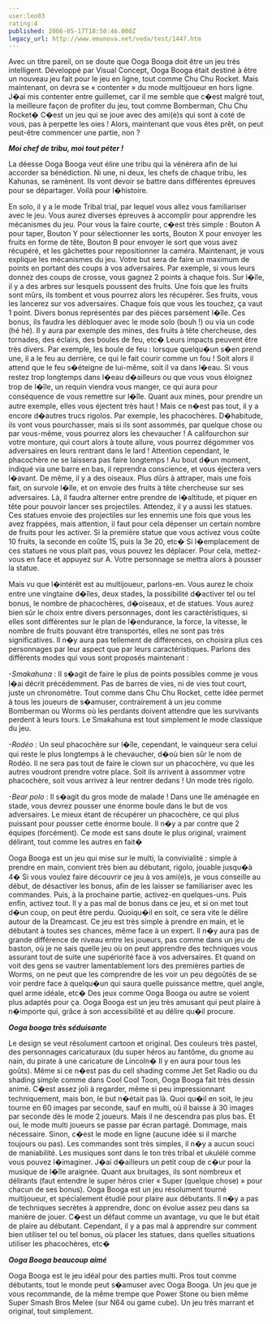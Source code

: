 ```yaml
---
user:leo03
rating:4
published: 2006-05-17T18:50:46.000Z
legacy_url: http://www.emunova.net/veda/test/1447.htm
---
```

Avec un titre pareil, on se doute que Ooga Booga doit être un jeu très intelligent. Développé par Visual Concept, Ooga Booga était destiné à être un nouveau jeu fait pour le jeu en ligne, tout comme Chu Chu Rocket. Mais maintenant, on devra se « contenter » du mode multijoueur en hors ligne. J�ai mis contenter entre guillemet, car il me semble que c�est malgré tout, la meilleure façon de profiter du jeu, tout comme Bomberman, Chu Chu Rocket� C�est un jeu qui se joue avec des ami(e)s qui sont à coté de vous, pas à perpette les oies ! Alors, maintenant que vous êtes prêt, on peut peut-être commencer une partie, non ?  

  

_**Moi chef de tribu, moi tout péter !**_  

  

La déesse Ooga Booga veut élire une tribu qui la vénérera afin de lui accorder sa bénédiction. Ni une, ni deux, les chefs de chaque tribu, les Kahunas, se ramènent. Ils vont devoir se battre dans différentes épreuves pour se départager. Voilà pour l�histoire.  

  

En solo, il y a le mode Tribal trial, par lequel vous allez vous familiariser avec le jeu. Vous aurez diverses épreuves à accomplir pour apprendre les mécanismes du jeu. Pour vous la faire courte, c�est très simple : Bouton A pour taper, Bouton Y pour sélectionner les sorts, Bouton X pour envoyer les fruits en forme de tête, Bouton B pour envoyer le sort que vous avez récupéré, et les gâchettes pour repositionner la caméra. Maintenant, je vous explique les mécanismes du jeu. Votre but sera de faire un maximum de points en portant des coups à vos adversaires. Par exemple, si vous leurs donnez des coups de crosse, vous gagnez 2 points à chaque fois. Sur l�île, il y a des arbres sur lesquels poussent des fruits. Une fois que les fruits sont mûrs, ils tombent et vous pourrez alors les récupérer. Ses fruits, vous les lancerez sur vos adversaires. Chaque fois que vous les touchez, ça vaut 1 point. Divers bonus représentés par des pièces parsèment l�île. Ces bonus, ils faudra les débloquer avec le mode solo (bouh !) ou via un code (hé hé). Il y aura par exemple des mines, des fruits à tête chercheuse, des tornades, des éclairs, des boules de feu, etc� Leurs impacts peuvent être très divers. Par exemple, les boule de feu : lorsque quelqu�un s�en prend une, il a le feu au derrière, ce qui le fait courir comme un fou ! Soit alors il attend que le feu s�éteigne de lui-même, soit il va dans l�eau. Si vous restez trop longtemps dans l�eau d�ailleurs ou que vous vous éloignez trop de l�île, un requin viendra vous manger, ce qui aura pour conséquence de vous remettre sur l�île. Quant aux mines, pour prendre un autre exemple, elles vous éjectent très haut ! Mais ce n�est pas tout, il y a encore d�autres trucs rigolos. Par exemple, les phacochères. D�habitude, ils vont vous pourchasser, mais si ils sont assommés, par quelque chose ou par vous-même, vous pourrez alors les chevaucher ! A califourchon sur votre monture, qui court alors à toute allure, vous pourrez dégommer vos adversaires en leurs rentrant dans le lard ! Attention cependant, le phacochère ne se laissera pas faire longtemps ! Au bout d�un moment, indiqué via une barre en bas, il reprendra conscience, et vous éjectera vers l�avant. De même, il y a des oiseaux. Plus dûrs à attraper, mais une fois fait, on survole l�île, et on envoie des fruits à tête chercheuse sur ses adversaires. Là, il faudra alterner entre prendre de l�altitude, et piquer en tête pour pouvoir lancer ses projectiles. Attendez, il y a aussi les statues. Ces statues envoie des projectiles sur les ennemis une fois que vous les avez frappées, mais attention, il faut pour cela dépenser un certain nombre de fruits pour les activer. Si la première statue que vous activez vous coûte 10 fruits, la seconde en coûte 15, puis la 3e 20, etc� Si l�emplacement de ces statues ne vous plait pas, vous pouvez les déplacer. Pour cela, mettez-vous en face et appuyez sur A. Votre personnage se mettra alors à pousser la statue.  

  

Mais vu que l�intérêt est au multijoueur, parlons-en. Vous aurez le choix entre une vingtaine d�îles, deux stades, la possibilité d�activer tel ou tel bonus, le nombre de phacochères, d�oiseaux, et de statues. Vous aurez bien sûr le choix entre divers personnages, dont les caractéristiques, si elles sont différentes sur le plan de l�endurance, la force, la vitesse, le nombre de fruits pouvant être transportés, elles ne sont pas très significatives. Il n�y aura pas tellement de différences, on choisira plus ces personnages par leur aspect que par leurs caractéristiques. Parlons des différents modes qui vous sont proposés maintenant :  

  

_-Smakahuna_ : Il s�agit de faire le plus de points possibles comme je vous l�ai décrit précédemment. Pas de barres de vies, ni de vies tout court, juste un chronomètre. Tout comme dans Chu Chu Rocket, cette idée permet à tous les joueurs de s�amuser, contrairement à un jeu comme Bomberman ou Worms où les perdants doivent attendre que les survivants perdent à leurs tours. Le Smakahuna est tout simplement le mode classique du jeu.  

  

_-Rodéo_ : Un seul phacochère sur l�île, cependant, le vainqueur sera celui qui reste le plus longtemps à le chevaucher, d�où bien sûr le nom de Rodéo. Il ne sera pas tout de faire le clown sur un phacochère, vu que les autres voudront prendre votre place. Soit ils arrivent à assommer votre phacochère, soit vous arrivez à leur rentrer dedans ! Un mode très rigolo.  

  

_-Bear polo_ : Il s�agit du gros mode de malade ! Dans une île aménagée en stade, vous devrez pousser une énorme boule dans le but de vos adversaires. Le mieux étant de récupérer un phacochère, ce qui plus puissant pour pousser cette énorme boule. Il n�y a par contre que 2 équipes (forcément). Ce mode est sans doute le plus original, vraiment délirant, tout comme les autres en fait�  

  

Ooga Booga est un jeu qui mise sur le multi, la convivialité : simple à prendre en main, convient très bien au débutant, rigolo, jouable jusqu�à 4� Si vous voulez faire découvrir ce jeu à vos ami(e)s, je vous conseille au début, de désactiver les bonus, afin de les laisser se familiariser avec les commandes. Puis, à la prochaine partie, activez-en quelques-uns. Puis enfin, activez tout. Il y a pas mal de bonus dans ce jeu, et si on met tout d�un coup, on peut être perdu. Quoiqu�il en soit, ce sera vite le délire autour de la Dreamcast. Ce jeu est très simple à prendre en main, et le débutant à toutes ses chances, même face à un expert. Il n�y aura pas de grande différence de niveau entre les joueurs, pas comme dans un jeu de baston, où je ne sais quelle jeu où on peut apprendre des techniques vous assurant tout de suite une supériorité face à vos adversaires. Et quand on voit des gens se vautrer lamentablement lors des premières parties de Worms, on ne peut que les comprendre de les voir un peu dégoûtés de se voir perdre face à quelqu�un qui saura quelle puissance mettre, quel angle, quel arme idéale, etc� Des jeux comme Ooga Booga ou autre se voient plus adaptés pour ça. Ooga Booga est un jeu très amusant qui peut plaire à n�importe qui, grâce à son accessibilité et au délire qu�il procure.  

  

_**Ooga booga très séduisante**_  

  

Le design se veut résolument cartoon et original. Des couleurs très pastel, des personnages caricaturaux (du super héros au fantôme, du gnome au nain, du pirate à une caricature de Lincoln� Il y en aura pour tous les goûts). Même si ce n�est pas du cell shading comme Jet Set Radio ou du shading simple comme dans Cool Cool Toon, Ooga Booga fait très dessin animé. C�est assez joli à regarder, même si peu impressionnant techniquement, mais bon, le but n�était pas là. Quoi qu�il en soit, le jeu tourne en 60 images par seconde, sauf en multi, où il baisse à 30 images par seconde dès le mode 2 joueurs. Mais il ne descendra pas plus bas. Et oui, le mode multi joueurs se passe par écran partagé. Dommage, mais nécessaire. Sinon, c�est le mode en ligne (aucune idée si il marche toujours ou pas). Les commandes sont très simples, il n�y a aucun souci de maniabilité. Les musiques sont dans le ton très tribal et ukulélé comme vous pouvez l�imaginer. J�ai d�ailleurs un petit coup de c�ur pour la musique de l�île araignée. Quant aux bruitages, ils sont nombreux et délirants (faut entendre le super héros crier « Super (quelque chose) » pour chacun de ses bonus). Ooga Booga est un jeu résolument tourné multijoueur, et spécialement étudié pour plaire aux débutants. Il n�y a pas de techniques secrètes à apprendre, donc on évolue assez peu dans sa manière de jouer. C�est un défaut comme un avantage, vu que le but était de plaire au débutant. Cependant, il y a pas mal à apprendre sur comment bien utiliser tel ou tel bonus, où placer les statues, dans quelles situations utiliser les phacochères, etc�  

  

_**Ooga Booga beaucoup aimé**_  

  

Ooga Booga est le jeu idéal pour des parties multi. Pros tout comme débutants, tout le monde peut s�amuser avec Ooga Booga. Un jeu que je vous recommande, de la même trempe que Power Stone ou bien même Super Smash Bros Melee (sur N64 ou game cube). Un jeu très marrant et original, tout simplement.